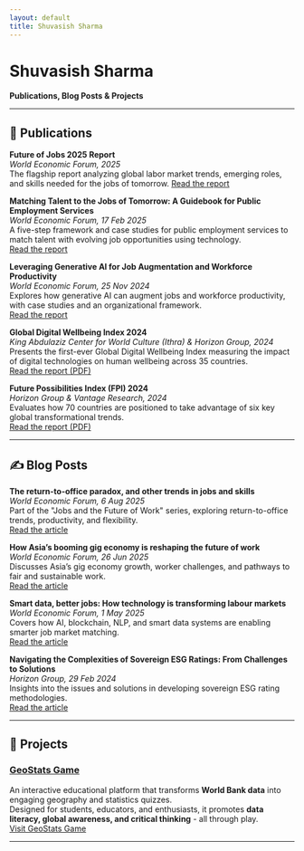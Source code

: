 ```yaml
---
layout: default
title: Shuvasish Sharma
---
```


# Shuvasish Sharma  
**Publications, Blog Posts & Projects**

---

## 📘 Publications


**Future of Jobs 2025 Report**  
*World Economic Forum, 2025*  
The flagship report analyzing global labor market trends, emerging roles, and skills needed for the jobs of tomorrow. 
[Read the report](https://www.weforum.org/publications/future-of-jobs-report-2025/)

**Matching Talent to the Jobs of Tomorrow: A Guidebook for Public Employment Services**  
*World Economic Forum, 17 Feb 2025*  
A five-step framework and case studies for public employment services to match talent with evolving job opportunities using technology.  
[Read the report](https://www.weforum.org/publications/matching-talent-to-the-jobs-of-tomorrow-a-guidebook-for-public-employment-services/)

**Leveraging Generative AI for Job Augmentation and Workforce Productivity**  
*World Economic Forum, 25 Nov 2024*  
Explores how generative AI can augment jobs and workforce productivity, with case studies and an organizational framework.  
[Read the report](https://www.weforum.org/publications/leveraging-generative-ai-for-job-augmentation-and-workforce-productivity/)

**Global Digital Wellbeing Index 2024**  
*King Abdulaziz Center for World Culture (Ithra) & Horizon Group, 2024*  
Presents the first-ever Global Digital Wellbeing Index measuring the impact of digital technologies on human wellbeing across 35 countries.  
[Read the report (PDF)](https://dwi-api.ithra.com/uploads/2024_Global_Digital_Wellbeing_Index_Report_9b3df1afc4.pdf)

**Future Possibilities Index (FPI) 2024**  
*Horizon Group & Vantage Research, 2024*  
Evaluates how 70 countries are positioned to take advantage of six key global transformational trends.  
[Read the report (PDF)](https://www.vantageresearchgroup.com/reports/FPI-report.pdf)

---

## ✍️ Blog Posts

**The return-to-office paradox, and other trends in jobs and skills**  
*World Economic Forum, 6 Aug 2025*  
Part of the "Jobs and the Future of Work" series, exploring return-to-office trends, productivity, and flexibility.  
[Read the article](https://www.weforum.org/stories/2025/08/return-to-office-flexibility-remote-work/)

**How Asia’s booming gig economy is reshaping the future of work**  
*World Economic Forum, 26 Jun 2025*  
Discusses Asia’s gig economy growth, worker challenges, and pathways to fair and sustainable work.  
[Read the article](https://www.weforum.org/stories/2025/06/what-will-it-take-to-make-the-gig-economy-in-asia-fair-and-sustainable/)

**Smart data, better jobs: How technology is transforming labour markets**  
*World Economic Forum, 1 May 2025*  
Covers how AI, blockchain, NLP, and smart data systems are enabling smarter job market matching.  
[Read the article](https://www.weforum.org/stories/2025/05/smart-data-better-jobs-technology-labour-markets/)

**Navigating the Complexities of Sovereign ESG Ratings: From Challenges to Solutions**  
*Horizon Group, 29 Feb 2024*  
Insights into the issues and solutions in developing sovereign ESG rating methodologies.  
[Read the article](https://www.horizon-group.ch/insights/navigating-the-complexities-of-sovereign-esg-ratings-from-challenges-to-solutions)

---

## 🚀 Projects

### [GeoStats Game](https://geostatsgame.com)  
An interactive educational platform that transforms **World Bank data** into engaging geography and statistics quizzes.  
Designed for students, educators, and enthusiasts, it promotes **data literacy, global awareness, and critical thinking** - all through play.  
[Visit GeoStats Game](https://geostatsgame.com)

---
